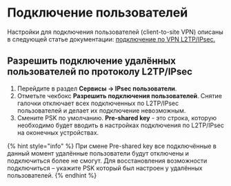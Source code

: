 # Подключение пользователей

Настройки для подключения пользователей \(client-to-site VPN\) описаны в следующей статье документации: [подключение по VPN L2TP/IPsec.](../../../../podklyuchenie_k_provaideru/podklyuchenie_po_l2tp_vpn_.md)

## Разрешить подключение удалённых пользователей по протоколу L2TP/IPsec

1. Перейдите в раздел **Сервисы -&gt; IPsec пользователи**.
2. Отметьте чекбокс **Разрешить подключения пользователей**. Снятие галочки отключает всех подключенных по L2TP/IPsec пользователей и делает их подключение невозможным.
3. Смените PSK по умолчанию. **Pre-shared key** - это строка, которую необходимо будет вводить в настройках подключения по L2TP/IPsec на оконечных устройствах.

{% hint style="info" %}
При смене Pre-shared key все подключённые в данный момент удалённые пользователи будут отключены и подключиться более не смогут. Для восстановления возможности подключиться – укажите PSK который был настроен у удалённых пользователей.
{% endhint %}

